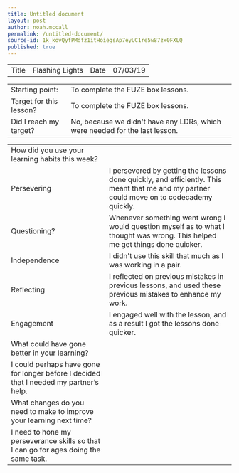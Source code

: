```yaml
---
title: Untitled document
layout: post
author: noah.mccall
permalink: /untitled-document/
source-id: 1k_kovQyfPMdfz1itHoiegsAp7eyUC1re5w87zx0FXLQ
published: true
---
```

<table>
  <tr>
    <td>Title</td>
    <td>Flashing Lights</td>
    <td>Date</td>
    <td>07/03/19</td>
  </tr>
</table>


<table>
  <tr>
    <td>Starting point:</td>
    <td>To complete the FUZE box lessons.</td>
  </tr>
  <tr>
    <td>Target for this lesson?</td>
    <td>To complete the FUZE box lessons.</td>
  </tr>
  <tr>
    <td>Did I reach my target? </td>
    <td>No, because we didn't have any LDRs, which were needed for the last lesson.</td>
  </tr>
</table>


<table>
  <tr>
    <td>How did you use your learning habits this week?</td>
    <td></td>
  </tr>
  <tr>
    <td>Persevering</td>
    <td>I persevered by getting the lessons done quickly, and efficiently. This meant that me and my partner could move on to codecademy quickly. </td>
  </tr>
  <tr>
    <td>Questioning?</td>
    <td>Whenever something went wrong I would question myself as to what I thought was wrong. This helped me get things done quicker.</td>
  </tr>
  <tr>
    <td>Independence</td>
    <td>I didn't use this skill that much as I was working in a pair.</td>
  </tr>
  <tr>
    <td>Reflecting</td>
    <td>I reflected on previous mistakes in previous lessons, and used these previous mistakes to enhance my work.</td>
  </tr>
  <tr>
    <td>Engagement</td>
    <td>I engaged well with the lesson, and as a result I got the lessons done quicker.</td>
  </tr>
  <tr>
    <td>What could have gone better in your learning?</td>
    <td></td>
  </tr>
  <tr>
    <td>I could perhaps have gone for longer before I decided that I needed my partner’s help.</td>
    <td></td>
  </tr>
  <tr>
    <td>What changes do you need to make to improve your learning next time?</td>
    <td></td>
  </tr>
  <tr>
    <td>I need to hone my perseverance skills so that I can go for ages doing the same task.</td>
    <td></td>
  </tr>
</table>



